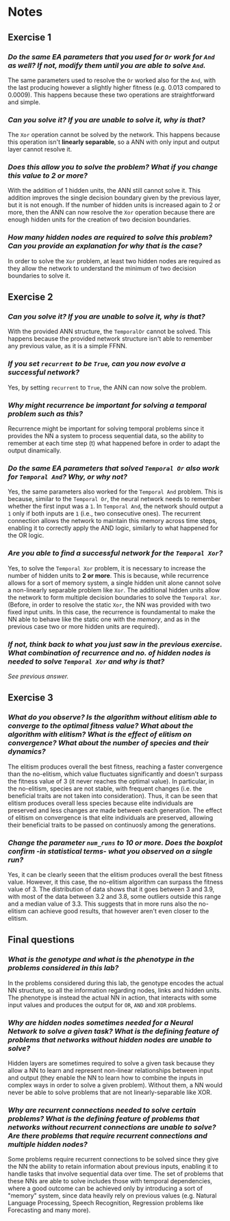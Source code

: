 # Notes

## Exercise 1

### _Do the same EA parameters that you used for ``Or`` work for ``And`` as well? If not, modify them until you are able to solve ``And``._

The same parameters used to resolve the `Or` worked also for the `And`, with the last producing however a slightly higher fitness (e.g. 0.013 compared to 0.0009). This happens because these two operations are straightforward and simple.

### _Can you solve it? If you are unable to solve it, why is that?_

The `Xor` operation cannot be solved by the network. This happens because this operation isn't **linearly separable**, so a ANN with only input and output layer cannot resolve it.

### _Does this allow you to solve the problem? What if you change this value to 2 or more?_

With the addition of 1 hidden units, the ANN still cannot solve it. This addition improves the single decision boundary given by the previous layer, but it is not enough. If the number of hidden units is increased again to 2 or more, then the ANN can now resolve the `Xor` operation because there are enough hidden units for the creation of two decision boundaries.

### _How many hidden nodes are required to solve this problem? Can you provide an explanation for why that is the case?_

In order to solve the `Xor` problem, at least two hidden nodes are required as they allow the network to understand the minimum of two decision boundaries to solve it.

## Exercise 2

### _Can you solve it? If you are unable to solve it, why is that?_

With the provided ANN structure, the `TemporalOr` cannot be solved. This happens because the provided network structure isn't able to remember any previous value, as it is a simple FFNN.

### _If you set ``recurrent`` to be ``True``, can you now evolve a successful network?_

Yes, by setting ``recurrent`` to ``True``, the ANN can now solve the problem.

### _Why might recurrence be important for solving a temporal problem such as this?_

Recurrence might be important for solving temporal problems since it provides the NN a system to process sequential data, so the ability to remember at each time step (t) what happened before in order to adapt the output dinamically.

### _Do the same EA parameters that solved ``Temporal Or`` also work for ``Temporal And``? Why, or why not?_

Yes, the same parameters also worked for the `Temporal And` problem. This is because, similar to the `Temporal Or`, the neural network needs to remember whether the first input was a `1`. In `Temporal And`, the network should output a `1` only if both inputs are `1` (i.e., two consecutive ones). The recurrent connection allows the network to maintain this memory across time steps, enabling it to correctly apply the AND logic, similarly to what happened for the OR logic.

### _Are you able to find a successful network for the ``Temporal Xor``?_

Yes, to solve the ``Temporal Xor`` problem, it is necessary to increase the number of hidden units to **2 or more**. This is because, while recurrence allows for a sort of memory system, a single hidden unit alone cannot solve a non-linearly separable problem like ``Xor``. The additional hidden units allow the network to form multiple decision boundaries to solve the ``Temporal Xor``. (Before, in order to resolve the static ``Xor``, the NN was provided with two fixed input units. In this case, the recurrence is foundamental to make the NN able to behave like the static one with the _memory_, and as in the previous case two or more hidden units are required).

### _If not, think back to what you just saw in the previous exercise. What combination of recurrence and no. of hidden nodes is needed to solve ``Temporal Xor`` and why is that?_

_See previous answer._

## Exercise 3

### _What do you observe? Is the algorithm without elitism able to converge to the optimal fitness value? What about the algorithm with elitism? What is the effect of elitism on convergence? What about the number of species and their dynamics?_

The elitism produces overall the best fitness, reaching a faster convergence than the no-elitism, which value fluctuates significantly and doesn't surpass the fitness value of 3 (it never reaches the optimal value). In particular, in the no-elitism, species are not stable, with frequent changes (i.e. the beneficial traits are not taken into consideration). Thus, it can be seen that elitism produces overall less species because elite individuals are preserved and less changes are made between each generation. The effect of elitism on convergence is that elite individuals are preserved, allowing their beneficial traits to be passed on continuosly among the generations.

### _Change the parameter ``num_runs`` to 10 or more. Does the boxplot confirm -in statistical terms- what you observed on a single run?_

Yes, it can be clearly seeen that the elitism produces overall the best fitness value. However, it this case, the no-elitism algorithm can surpass the fitness value of 3. The distribution of data shows that it goes between 3 and 3.9, with most of the data between 3.2 and 3.8, some outliers outside this range and a median value of 3.3. This suggests that in more runs also the no-elitism can achieve good results, that however aren't even closer to the elitism.

## Final questions

### _What is the genotype and what is the phenotype in the problems considered in this lab?_

In the problems considered during this lab, the genotype encodes the actual NN structure, so all the information regarding nodes, links and hidden units. The phenotype is instead the actual NN in action, that interacts with some input values and produces the output for ``OR``, ``AND`` and ``XOR`` problems.

### _Why are hidden nodes sometimes needed for a Neural Network to solve a given task? What is the defining feature of problems that networks without hidden nodes are unable to solve?_

Hidden layers are sometimes required to solve a given task because they allow a NN to learn and represent non-linear relationships between input and output (they enable the NN to learn how to combine the inputs in complex ways in order to solve a given problem). Without them, a NN would never be able to solve problems that are not linearly-separable like XOR.

### _Why are recurrent connections needed to solve certain problems? What is the defining feature of problems that networks without recurrent connections are unable to solve? Are there problems that require recurrent connections and multiple hidden nodes?_

Some problems require recurrent connections to be solved since they give the NN the ability to retain information about previous inputs, enabling it to handle tasks that involve sequential data over time. The set of problems that these NNs are able to solve includes those with temporal dependencies, where a good outcome can be achieved only by introducing a sort of "memory" system, since data heavily rely on previous values (e.g. Natural Language Processing, Speech Recognition, Regression problems like Forecasting and many more).

